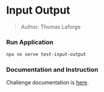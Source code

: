 # Input Output

> Author: Thomas Laforge

### Run Application

```bash
npx nx serve test-input-output
```

### Documentation and Instruction

Challenge documentation is [here](https://angular-challenges.vercel.app/challenges/testing/19-input-output/).
